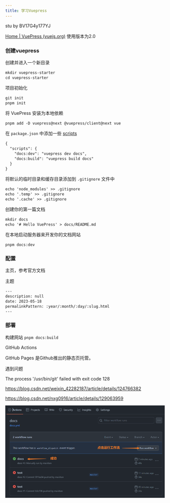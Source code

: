 ```yaml
---
title: 学习Vuepress
---
```


stu  by BV17G4y177YJ

[Home | VuePress (vuejs.org)](https://v2.vuepress.vuejs.org/)   使用版本为2.0

### 创建vuepress

创建并进入一个新目录

```
mkdir vuepress-starter
cd vuepress-starter
```

项目初始化

```
git init
pnpm init
```

将 VuePress 安装为本地依赖

```
pnpm add -D vuepress@next @vuepress/client@next vue
```

 在 `package.json` 中添加一些 [scripts](https://classic.yarnpkg.com/zh-Hans/docs/package-json#toc-scripts)

```
{
  "scripts": {
    "docs:dev": "vuepress dev docs",
    "docs:build": "vuepress build docs"
  }
}
```

 将默认的临时目录和缓存目录添加到 `.gitignore` 文件中

```
echo 'node_modules' >> .gitignore
echo '.temp' >> .gitignore
echo '.cache' >> .gitignore
```

创建你的第一篇文档

```
mkdir docs
echo '# Hello VuePress' > docs/README.md
```

在本地启动服务器来开发你的文档网站

```
pnpm docs:dev
```

### 配置

主页，参考官方文档

主题

```
---
description: null
date: 2023-05-18
permalinkPattern: :year/:month/:day/:slug.html
---
```

### 部署

构建网站 `pnpm docs:build`

GitHub Actions

GitHub Pages 是Github推出的静态页托管。

遇到问题

The process '/usr/bin/git' failed with exit code 128

https://blog.csdn.net/weixin_42282187/article/details/124766382

https://blog.csdn.net/nxg0916/article/details/129063959

![image-20230423140857183](img/vuepress.assets/image-20230423140857183.png)



